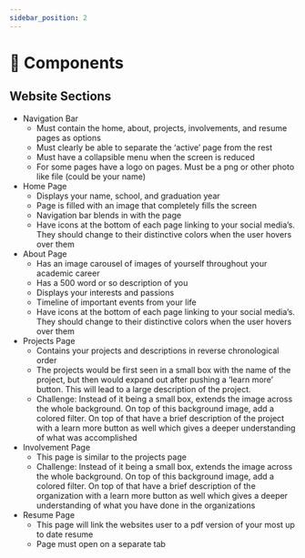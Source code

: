 ```yaml
---
sidebar_position: 2
---
```


# 🧩 Components 

## Website Sections

- Navigation Bar
  - Must contain the home, about, projects, involvements, and resume pages as options
  - Must clearly be able to separate the ‘active’ page from the rest
  - Must have a collapsible menu when the screen is reduced
  - For some pages have a logo on pages. Must be a png or other photo like file (could be your name)
- Home Page
  - Displays your name, school, and graduation year
  - Page is filled with an image that completely fills the screen
  - Navigation bar blends in with the page
  - Have icons at the bottom of each page linking to your social media’s. They should change to their distinctive colors when the user hovers over them
- About Page
  - Has an image carousel of images of yourself throughout your academic career
  - Has a 500 word or so description of you
  - Displays your interests and passions
  - Timeline of important events from your life
  - Have icons at the bottom of each page linking to your social media’s. They should change to their distinctive colors when the user hovers over them
- Projects Page
  - Contains your projects and descriptions in reverse chronological order
  - The projects would be first seen in a small box with the name of the project, but then would expand out after pushing a ‘learn more’ button. This will lead to a large description of the project.
  - Challenge: Instead of it being a small box, extends the image across the whole background. On top of this background image, add a colored filter. On top of that have a brief description of the project with a learn more button as well which gives a deeper understanding of what was accomplished
- Involvement Page
  - This page is similar to the projects page
  - Challenge: Instead of it being a small box, extends the image across the whole background. On top of this background image, add a colored filter. On top of that have a brief description of the organization with a learn more button as well which gives a deeper understanding of what you have done in the organizations
- Resume Page
  - This page will link the websites user to a pdf version of your most up to date resume
  - Page must open on a separate tab
